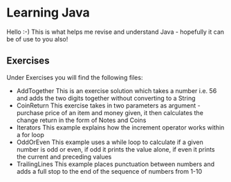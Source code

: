 # Learning Java 

Hello :-) This is what helps me revise and understand Java - hopefully it can be of use to you also!

## Exercises

Under Exercises you will find the following files: 
- AddTogether
	This is an exercise solution which takes a number i.e. 56 and adds the two digits together without converting to a String
- CoinReturn
	This exercise takes in two parameters as argument - purchase price of an item and money given, it then calculates the change return in the form of Notes and Coins
- Iterators
	This example explains how the increment operator works within a for loop
- OddOrEven
	This example uses a while loop to calculate if a given number is odd or even, if odd it prints the value alone, if even it prints the current and preceding values
- TrailingLines
	This example places punctuation between numbers and adds a full stop to the end of the sequence of numbers from 1-10

